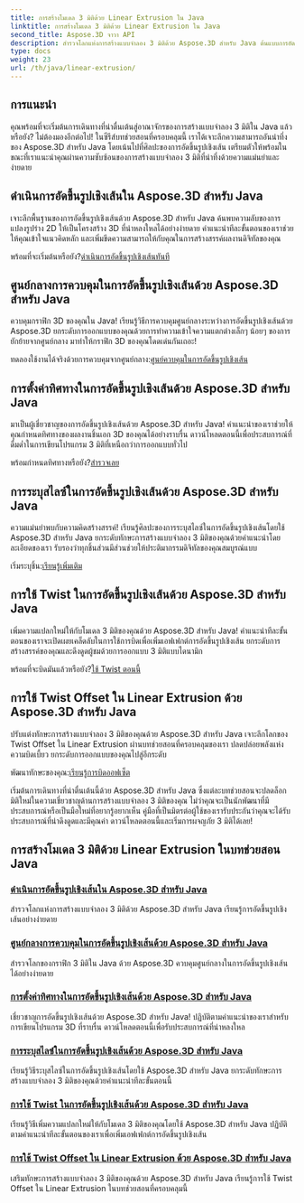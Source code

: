 ```yaml
---
title: การสร้างโมเดล 3 มิติด้วย Linear Extrusion ใน Java
linktitle: การสร้างโมเดล 3 มิติด้วย Linear Extrusion ใน Java
second_title: Aspose.3D จาวา API
description: สำรวจโลกแห่งการสร้างแบบจำลอง 3 มิติด้วย Aspose.3D สำหรับ Java ต้นแบบการอัดขึ้นรูปเชิงเส้นอย่างง่ายดาย ศูนย์ควบคุม กำหนดทิศทาง ระบุสไลซ์ ใช้การบิด และอื่นๆ อีกมากมาย!
type: docs
weight: 23
url: /th/java/linear-extrusion/
---
```

## การแนะนำ


คุณพร้อมที่จะเริ่มต้นการเดินทางที่น่าตื่นเต้นสู่อาณาจักรของการสร้างแบบจำลอง 3 มิติใน Java แล้วหรือยัง? ไม่ต้องมองอีกต่อไป! ในซีรีส์บทช่วยสอนที่ครอบคลุมนี้ เราได้เจาะลึกความสามารถอันน่าทึ่งของ Aspose.3D สำหรับ Java โดยเน้นไปที่ศิลปะของการอัดขึ้นรูปเชิงเส้น เตรียมตัวให้พร้อมในขณะที่เราแนะนำคุณผ่านความซับซ้อนของการสร้างแบบจำลอง 3 มิติที่น่าทึ่งด้วยความแม่นยำและง่ายดาย

## ดำเนินการอัดขึ้นรูปเชิงเส้นใน Aspose.3D สำหรับ Java

เจาะลึกพื้นฐานของการอัดขึ้นรูปเชิงเส้นด้วย Aspose.3D สำหรับ Java ค้นพบความลับของการแปลงรูปร่าง 2D ให้เป็นโครงสร้าง 3D ที่น่าหลงใหลได้อย่างง่ายดาย คำแนะนำทีละขั้นตอนของเราช่วยให้คุณเข้าใจแนวคิดหลัก และเพิ่มขีดความสามารถให้กับคุณในการสร้างสรรค์ผลงานดิจิทัลของคุณ

 พร้อมที่จะเริ่มต้นหรือยัง?[ดำเนินการอัดขึ้นรูปเชิงเส้นทันที](./performing-linear-extrusion/)

## ศูนย์กลางการควบคุมในการอัดขึ้นรูปเชิงเส้นด้วย Aspose.3D สำหรับ Java

ควบคุมกราฟิก 3D ของคุณใน Java! เรียนรู้วิธีการควบคุมศูนย์กลางระหว่างการอัดขึ้นรูปเชิงเส้นด้วย Aspose.3D ยกระดับการออกแบบของคุณด้วยการทำความเข้าใจความแตกต่างเล็กๆ น้อยๆ ของการยักย้ายจากศูนย์กลาง มาทำให้กราฟิก 3D ของคุณโดดเด่นกันเถอะ!

 ทดลองใช้งานได้จริงด้วยการควบคุมจากศูนย์กลาง:[ศูนย์ควบคุมในการอัดขึ้นรูปเชิงเส้น](./controlling-center/)

## การตั้งค่าทิศทางในการอัดขึ้นรูปเชิงเส้นด้วย Aspose.3D สำหรับ Java

มาเป็นผู้เชี่ยวชาญของการอัดขึ้นรูปเชิงเส้นด้วย Aspose.3D สำหรับ Java! คำแนะนำของเราช่วยให้คุณกำหนดทิศทางของผลงานชิ้นเอก 3D ของคุณได้อย่างราบรื่น ดาวน์โหลดตอนนี้เพื่อประสบการณ์ที่ดื่มด่ำในการเขียนโปรแกรม 3 มิติที่เหนือกว่าการออกแบบทั่วไป

 พร้อมกำหนดทิศทางหรือยัง?[สำรวจเลย](./setting-direction/)

## การระบุสไลซ์ในการอัดขึ้นรูปเชิงเส้นด้วย Aspose.3D สำหรับ Java

ความแม่นยำพบกับความคิดสร้างสรรค์! เรียนรู้ศิลปะของการระบุสไลซ์ในการอัดขึ้นรูปเชิงเส้นโดยใช้ Aspose.3D สำหรับ Java ยกระดับทักษะการสร้างแบบจำลอง 3 มิติของคุณด้วยคำแนะนำโดยละเอียดของเรา รับรองว่าทุกชิ้นส่วนมีส่วนช่วยให้ประติมากรรมดิจิทัลของคุณสมบูรณ์แบบ

 เริ่มระบุชิ้น:[เรียนรู้เพิ่มเติม](./specifying-slices/)

## การใช้ Twist ในการอัดขึ้นรูปเชิงเส้นด้วย Aspose.3D สำหรับ Java

เพิ่มความแปลกใหม่ให้กับโมเดล 3 มิติของคุณด้วย Aspose.3D สำหรับ Java! คำแนะนำทีละขั้นตอนของเราจะเปิดเผยเคล็ดลับในการใช้การบิดเพื่อเพิ่มเอฟเฟกต์การอัดขึ้นรูปเชิงเส้น ยกระดับการสร้างสรรค์ของคุณและดึงดูดผู้ชมด้วยการออกแบบ 3 มิติแบบไดนามิก

 พร้อมที่จะบิดมันแล้วหรือยัง?[ใช้ Twist ตอนนี้](./applying-twist/)

## การใช้ Twist Offset ใน Linear Extrusion ด้วย Aspose.3D สำหรับ Java

ปรับแต่งทักษะการสร้างแบบจำลอง 3 มิติของคุณด้วย Aspose.3D สำหรับ Java เจาะลึกโลกของ Twist Offset ใน Linear Extrusion ผ่านบทช่วยสอนที่ครอบคลุมของเรา ปลดปล่อยพลังแห่งความบิดเบี้ยว ยกระดับการออกแบบของคุณไปสู่อีกระดับ

 พัฒนาทักษะของคุณ:[เรียนรู้การบิดออฟเซ็ต](./using-twist-offset/)

เริ่มต้นการเดินทางที่น่าตื่นเต้นนี้ด้วย Aspose.3D สำหรับ Java ซึ่งแต่ละบทช่วยสอนจะปลดล็อกมิติใหม่ในความเชี่ยวชาญด้านการสร้างแบบจำลอง 3 มิติของคุณ ไม่ว่าคุณจะเป็นนักพัฒนาที่มีประสบการณ์หรือเป็นมือใหม่ที่อยากรู้อยากเห็น คู่มือที่เป็นมิตรต่อผู้ใช้ของเรารับประกันว่าคุณจะได้รับประสบการณ์ที่น่าดึงดูดและมีคุณค่า ดาวน์โหลดตอนนี้และเริ่มการผจญภัย 3 มิติได้เลย!
## การสร้างโมเดล 3 มิติด้วย Linear Extrusion ในบทช่วยสอน Java
### [ดำเนินการอัดขึ้นรูปเชิงเส้นใน Aspose.3D สำหรับ Java](./performing-linear-extrusion/)
สำรวจโลกแห่งการสร้างแบบจำลอง 3 มิติด้วย Aspose.3D สำหรับ Java เรียนรู้การอัดขึ้นรูปเชิงเส้นอย่างง่ายดาย
### [ศูนย์กลางการควบคุมในการอัดขึ้นรูปเชิงเส้นด้วย Aspose.3D สำหรับ Java](./controlling-center/)
สำรวจโลกของกราฟิก 3 มิติใน Java ด้วย Aspose.3D ควบคุมศูนย์กลางในการอัดขึ้นรูปเชิงเส้นได้อย่างง่ายดาย
### [การตั้งค่าทิศทางในการอัดขึ้นรูปเชิงเส้นด้วย Aspose.3D สำหรับ Java](./setting-direction/)
เชี่ยวชาญการอัดขึ้นรูปเชิงเส้นด้วย Aspose.3D สำหรับ Java! ปฏิบัติตามคำแนะนำของเราสำหรับการเขียนโปรแกรม 3D ที่ราบรื่น ดาวน์โหลดตอนนี้เพื่อรับประสบการณ์ที่น่าหลงใหล
### [การระบุสไลซ์ในการอัดขึ้นรูปเชิงเส้นด้วย Aspose.3D สำหรับ Java](./specifying-slices/)
เรียนรู้วิธีระบุสไลซ์ในการอัดขึ้นรูปเชิงเส้นโดยใช้ Aspose.3D สำหรับ Java ยกระดับทักษะการสร้างแบบจำลอง 3 มิติของคุณด้วยคำแนะนำทีละขั้นตอนนี้
### [การใช้ Twist ในการอัดขึ้นรูปเชิงเส้นด้วย Aspose.3D สำหรับ Java](./applying-twist/)
เรียนรู้วิธีเพิ่มความแปลกใหม่ให้กับโมเดล 3 มิติของคุณโดยใช้ Aspose.3D สำหรับ Java ปฏิบัติตามคำแนะนำทีละขั้นตอนของเราเพื่อเพิ่มเอฟเฟกต์การอัดขึ้นรูปเชิงเส้น
### [การใช้ Twist Offset ใน Linear Extrusion ด้วย Aspose.3D สำหรับ Java](./using-twist-offset/)
เสริมทักษะการสร้างแบบจำลอง 3 มิติของคุณด้วย Aspose.3D สำหรับ Java เรียนรู้การใช้ Twist Offset ใน Linear Extrusion ในบทช่วยสอนที่ครอบคลุมนี้
